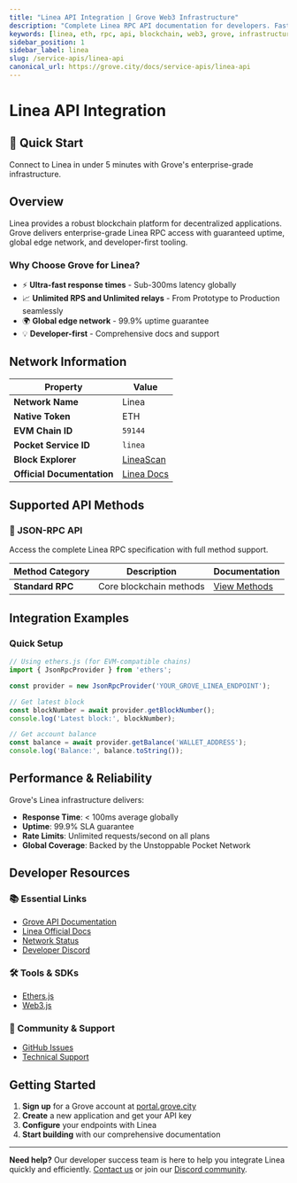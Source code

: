 ```yaml
---
title: "Linea API Integration | Grove Web3 Infrastructure"
description: "Complete Linea RPC API documentation for developers. Fast, reliable Linea blockchain access with Grove's enterprise infrastructure. Get started in minutes."
keywords: [linea, eth, rpc, api, blockchain, web3, grove, infrastructure, developers, integration]
sidebar_position: 1
sidebar_label: linea
slug: /service-apis/linea-api
canonical_url: https://grove.city/docs/service-apis/linea-api
---
```


# Linea API Integration

<div style={{background: "linear-gradient(135deg, #5c7cfa 0%, #9775fa 100%)", color: "white", padding: "1.5rem", borderRadius: "8px", margin: "1rem 0"}}>
  <h2 style={{color: "white", marginTop: 0}}>🚀 Quick Start</h2>
  <p style={{marginBottom: 0, fontSize: "1.1rem"}}>Connect to Linea in under 5 minutes with Grove's enterprise-grade infrastructure.</p>
</div>

## Overview

Linea provides a robust blockchain platform for decentralized applications. Grove delivers enterprise-grade Linea RPC access with guaranteed uptime, global edge network, and developer-first tooling.

### Why Choose Grove for Linea?

- ⚡ **Ultra-fast response times** - Sub-300ms latency globally
- 📈 **Unlimited RPS and Unlimited relays** - From Prototype to Production seamlessly
- 🌍 **Global edge network** - 99.9% uptime guarantee
- 💡 **Developer-first** - Comprehensive docs and support

## Network Information

| Property | Value |
|----------|-------|
| **Network Name** | Linea |
| **Native Token** | ETH |
| **EVM Chain ID** | `59144` |
| **Pocket Service ID** | `linea` |
| **Block Explorer** | [LineaScan](https://lineascan.build) |
| **Official Documentation** | [Linea Docs](https://docs.linea.build/) |

## Supported API Methods

### 🔌 JSON-RPC API
Access the complete Linea RPC specification with full method support.

| Method Category | Description | Documentation |
|-----------------|-------------|---------------|
| **Standard RPC** | Core blockchain methods | [View Methods](../grove-api/api-definition/definition#json-rpc-supported-methods) |

## Integration Examples

### Quick Setup

```javascript
// Using ethers.js (for EVM-compatible chains)
import { JsonRpcProvider } from 'ethers';

const provider = new JsonRpcProvider('YOUR_GROVE_LINEA_ENDPOINT');

// Get latest block
const blockNumber = await provider.getBlockNumber();
console.log('Latest block:', blockNumber);

// Get account balance
const balance = await provider.getBalance('WALLET_ADDRESS');
console.log('Balance:', balance.toString());
```

## Performance & Reliability

Grove's Linea infrastructure delivers:

- **Response Time**: < 100ms average globally
- **Uptime**: 99.9% SLA guarantee  
- **Rate Limits**: Unlimited requests/second on all plans
- **Global Coverage**: Backed by the Unstoppable Pocket Network

## Developer Resources

### 📚 Essential Links
- [Grove API Documentation](../grove-api/overview/grove-api)
- [Linea Official Docs](https://docs.linea.build/)
- [Network Status](https://status.grove.city)
- [Developer Discord](https://discord.gg/build-with-grove)

### 🛠️ Tools & SDKs
- [Ethers.js](https://docs.ethers.io/)
- [Web3.js](https://web3js.readthedocs.io/)

### 💬 Community & Support
- [GitHub Issues](https://github.com/buildwithgrove/path)  
- [Technical Support](https://discord.com/channels/824324475256438814/1150805396085293106)

## Getting Started

1. **Sign up** for a Grove account at [portal.grove.city](https://portal.grove.city)
2. **Create** a new application and get your API key
3. **Configure** your endpoints with Linea
4. **Start building** with our comprehensive documentation

---

<div style={{background: "#f8f9fa", padding: "1rem", borderLeft: "4px solid #007bff", margin: "1rem 0"}}>
  <strong>Need help?</strong> Our developer success team is here to help you integrate Linea quickly and efficiently. <a href="mailto:portal@grove.city">Contact us</a> or join our <a href="https://discord.gg/build-with-grove">Discord community</a>.
</div>
